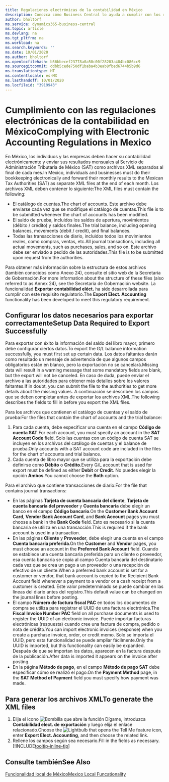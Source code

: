 ```yaml
---
title: Regulaciones electrónicas de la contabilidad en México
description: Conozca cómo Business Central lo ayuda a cumplir con los requisitos de contabilidad electrónica en México.
author: bholtorf
ms.service: dynamics365-business-central
ms.topic: article
ms.devlang: na
ms.tgt_pltfrm: na
ms.workload: na
ms.search.keywords: ''
ms.date: 10/01/2020
ms.author: bholtorf
ms.openlocfilehash: b56bbecef23778a0a50c00f28203a484bc086cc9
ms.sourcegitcommit: ddbb5cede750df1baba4b3eab8fbed6744b5b9d6
ms.translationtype: HT
ms.contentlocale: es-MX
ms.lasthandoff: 10/01/2020
ms.locfileid: "3919943"
---
```

# <a name="complying-with-electronic-accounting-regulations-in-mexico"></a><span data-ttu-id="93a21-103">Cumplimiento con las regulaciones electrónicas de la contabilidad en México</span><span class="sxs-lookup"><span data-stu-id="93a21-103">Complying with Electronic Accounting Regulations in Mexico</span></span>
<span data-ttu-id="93a21-104">En México, los individuos y las empresas deben hacer su contabilidad electrónicamente y enviar sus resultados mensuales al Servicio de Administración Tributaria de México (SAT) como archivos XML separados al final de cada mes.</span><span class="sxs-lookup"><span data-stu-id="93a21-104">In Mexico, individuals and businesses must do their bookkeeping electronically and forward their monthly results to the Mexican Tax Authorities (SAT) as separate XML files at the end of each month.</span></span> <span data-ttu-id="93a21-105">Los archivos XML deben contener lo siguiente:</span><span class="sxs-lookup"><span data-stu-id="93a21-105">The XML files must contain the following:</span></span>

* <span data-ttu-id="93a21-106">El catálogo de cuentas.</span><span class="sxs-lookup"><span data-stu-id="93a21-106">The chart of accounts.</span></span> <span data-ttu-id="93a21-107">Este archivo debe enviarse cada vez que se modifique el catálogo de cuentas.</span><span class="sxs-lookup"><span data-stu-id="93a21-107">This file is to be submitted whenever the chart of accounts has been modified.</span></span>  
* <span data-ttu-id="93a21-108">El saldo de prueba, incluidos los saldos de apertura, movimientos (débito / crédito) y saldos finales.</span><span class="sxs-lookup"><span data-stu-id="93a21-108">The trial balance, including opening balances, movements (debit / credit), and final balances.</span></span>  
* <span data-ttu-id="93a21-109">Todas las transacciones de diario, incluidos todos los movimientos reales, como compras, ventas, etc.</span><span class="sxs-lookup"><span data-stu-id="93a21-109">All journal transactions, including all actual movements, such as purchases, sales, and so on.</span></span> <span data-ttu-id="93a21-110">Este archivo debe ser enviado a pedido de las autoridades.</span><span class="sxs-lookup"><span data-stu-id="93a21-110">This file is to be submitted upon request from the authorities.</span></span>

<span data-ttu-id="93a21-111">Para obtener más información sobre la estructura de estos archivos (también conocidos como Anexo 24), consulte el sitio web de la Secretaría de Gobernación.</span><span class="sxs-lookup"><span data-stu-id="93a21-111">For more information about the structure of these files (also referred to as Annex 24), see the Secretaria de Gobernación website.</span></span> <span data-ttu-id="93a21-112">La funcionalidad **Exportar contabilidad eléct.** ha sido desarrollada para cumplir con este requisito regulatorio.</span><span class="sxs-lookup"><span data-stu-id="93a21-112">The **Export Elect. Accounting** functionality has been developed to meet this regulatory requirement.</span></span>

## <a name="setup-data-required-to-export-successfully"></a><span data-ttu-id="93a21-113">Configurar los datos necesarios para exportar correctamente</span><span class="sxs-lookup"><span data-stu-id="93a21-113">Setup Data Required to Export Successfully</span></span>
<span data-ttu-id="93a21-114">Para exportar con éxito la información del saldo del libro mayor, primero debe configurar ciertos datos.</span><span class="sxs-lookup"><span data-stu-id="93a21-114">To export the G/L balance information successfully, you must first set up certain data.</span></span> <span data-ttu-id="93a21-115">Los datos faltantes darán como resultado un mensaje de advertencia de que algunos campos obligatorios están en blanco, pero la exportación no se cancelará.</span><span class="sxs-lookup"><span data-stu-id="93a21-115">Missing data will result in a warning message that some mandatory fields are blank, but the export will not be canceled.</span></span> <span data-ttu-id="93a21-116">En caso de duda, puede enviar el archivo a las autoridades para obtener más detalles sobre los valores faltantes.</span><span class="sxs-lookup"><span data-stu-id="93a21-116">If in doubt, you can submit the file to the authorities to get more details about the missing values.</span></span> <span data-ttu-id="93a21-117">A continuación se describen los campos que se deben completar antes de exportar los archivos XML.</span><span class="sxs-lookup"><span data-stu-id="93a21-117">The following describes the fields to fill in before you export the XML files.</span></span>

<span data-ttu-id="93a21-118">Para los archivos que contienen el catálogo de cuentas y el saldo de prueba:</span><span class="sxs-lookup"><span data-stu-id="93a21-118">For the files that contain the chart of accounts and the trial balance:</span></span>
1. <span data-ttu-id="93a21-119">Para cada cuenta, debe especificar una cuenta en el campo **Código de cuenta SAT**.</span><span class="sxs-lookup"><span data-stu-id="93a21-119">For each account, you must specify an account in the **SAT Account Code** field.</span></span> <span data-ttu-id="93a21-120">Solo las cuentas con un código de cuenta SAT se incluyen en los archivos del catálogo de cuentas y el balance de prueba.</span><span class="sxs-lookup"><span data-stu-id="93a21-120">Only accounts with a SAT account code are included in the files for the chart of accounts and trial balance.</span></span> 
2. <span data-ttu-id="93a21-121">Cada cuenta de libro mayor que se utiliza para la exportación debe definirse como **Débito** o **Crédito**.</span><span class="sxs-lookup"><span data-stu-id="93a21-121">Every G/L account that is used for export must be defined as either **Debit** or **Credit**.</span></span> <span data-ttu-id="93a21-122">No puedes elegir la opción **Ambos**.</span><span class="sxs-lookup"><span data-stu-id="93a21-122">You cannot choose the **Both** option.</span></span>

<span data-ttu-id="93a21-123">Para el archivo que contiene transacciones de diario:</span><span class="sxs-lookup"><span data-stu-id="93a21-123">For the file that contains journal transactions:</span></span>
* <span data-ttu-id="93a21-124">En las páginas **Tarjeta de cuenta bancaria del cliente**, **Tarjeta de cuenta bancaria del proveedor** y **Cuenta bancaria** debe elegir un banco en el campo **Código bancario**.</span><span class="sxs-lookup"><span data-stu-id="93a21-124">On the **Customer Bank Account Card**, **Vendor Bank Account Card**, and **Bank Account** pages you must choose a bank in the **Bank Code** field.</span></span> <span data-ttu-id="93a21-125">Esto es necesario si la cuenta bancaria se utiliza en una transacción.</span><span class="sxs-lookup"><span data-stu-id="93a21-125">This is required if the bank account is used in a transaction.</span></span> 
* <span data-ttu-id="93a21-126">En las páginas **Cliente** y **Proveedor**, debe elegir una cuenta en el campo **Cuenta bancaria preferida**.</span><span class="sxs-lookup"><span data-stu-id="93a21-126">On the **Customer** and **Vendor** pages, you must choose an account in the **Preferred Bank Account** field.</span></span> <span data-ttu-id="93a21-127">Cuando se establece una cuenta bancaria preferida para un cliente o proveedor, esa cuenta bancaria se copia al campo Cuenta bancaria del destinatario cada vez que se crea un pago a un proveedor o una recepción de efectivo de un cliente.</span><span class="sxs-lookup"><span data-stu-id="93a21-127">When a preferred bank account is set for a customer or vendor, that bank account is copied to the Recipient Bank Account field whenever a payment to a vendor or a cash receipt from a customer is created.</span></span> <span data-ttu-id="93a21-128">Este valor predeterminado se puede cambiar en las líneas del diario antes del registro.</span><span class="sxs-lookup"><span data-stu-id="93a21-128">This default value can be changed on the journal lines before posting.</span></span>
* <span data-ttu-id="93a21-129">El campo **Número de factura fiscal PAC** en todos los documentos de compra se utiliza para registrar el UUID de una factura electrónica.</span><span class="sxs-lookup"><span data-stu-id="93a21-129">The **Fiscal Invoice Number PAC** field on all purchase documents is used to register the UUID of an electronic invoice.</span></span> <span data-ttu-id="93a21-130">Puede importar facturas electrónicas (respuesta) cuando cree una factura de compra, pedido o nota de crédito.</span><span class="sxs-lookup"><span data-stu-id="93a21-130">You can import electronic invoices (response) when you create a purchase invoice, order, or credit memo.</span></span> <span data-ttu-id="93a21-131">Solo se importa el UUID, pero esta funcionalidad se puede ampliar fácilmente.</span><span class="sxs-lookup"><span data-stu-id="93a21-131">Only the UUID is imported, but this functionality can easily be expanded.</span></span> <span data-ttu-id="93a21-132">Después de que se importan los datos, aparecen en la factura después de la publicación.</span><span class="sxs-lookup"><span data-stu-id="93a21-132">After data is imported it appears on the invoice after posting.</span></span>
* <span data-ttu-id="93a21-133">En la página **Método de pago**, en el campo **Método de pago SAT** debe especificar cómo se realizó el pago.</span><span class="sxs-lookup"><span data-stu-id="93a21-133">On the **Payment Method** page, in the **SAT Method of Payment** field you must specify how payment was made.</span></span>

## <a name="to-generate-the-xml-files"></a><span data-ttu-id="93a21-134">Para generar los archivos XML</span><span class="sxs-lookup"><span data-stu-id="93a21-134">To generate the XML files</span></span>
1. <span data-ttu-id="93a21-135">Elija el icono ![Bombilla que abre la función Dígame](../../media/ui-search/search_small.png "Dígame qué desea hacer"), introduzca **Contabilidad elect. de exportación** y luego elija el enlace relacionado.</span><span class="sxs-lookup"><span data-stu-id="93a21-135">Choose the ![Lightbulb that opens the Tell Me feature](../../media/ui-search/search_small.png "Tell me what you want to do") icon, enter **Export Elect. Accounting**, and then choose the related link.</span></span>
2. <span data-ttu-id="93a21-136">Rellene los campos según sea necesario.</span><span class="sxs-lookup"><span data-stu-id="93a21-136">Fill in the fields as necessary.</span></span> [!INCLUDE[tooltip-inline-tip](../../includes/tooltip-inline-tip_md.md)]

## <a name="see-also"></a><span data-ttu-id="93a21-137">Consulte también</span><span class="sxs-lookup"><span data-stu-id="93a21-137">See Also</span></span>
[<span data-ttu-id="93a21-138">Funcionalidad local de México</span><span class="sxs-lookup"><span data-stu-id="93a21-138">Mexico Local Funcationality</span></span>](mexico-local-functionality.md)
